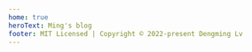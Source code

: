```yaml
---
home: true
heroText: Ming's blog
footer: MIT Licensed | Copyright © 2022-present Dengming Lv
---
```

